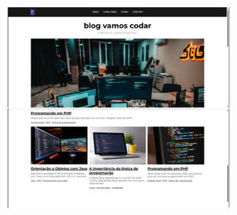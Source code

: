 <div align="center">
    <img src="assets/blog1.png" alt="Blog Project Image 1" width="500" />
    <img src="assets/blog.png" alt="Blog Project Image" width="500" />
</div>
